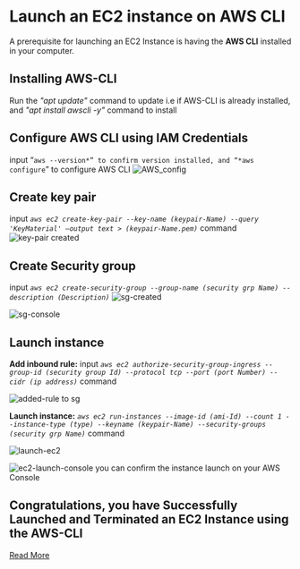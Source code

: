 # **Launch an EC2 instance on AWS CLI**
A prerequisite for launching an EC2 Instance is having the **AWS CLI** installed in your computer.

## **Installing AWS-CLI**
Run the *"apt update"* command to update i.e if AWS-CLI is already installed, and *"apt install awscli -y"* command to install

## **Configure AWS CLI using IAM Credentials**
input “`aws --version*” to confirm version installed, and “*aws configure`” to configure AWS CLI
![AWS_config](https://github.com/Bufic/EC2_Launch/assets/146486260/139bf496-5e31-4027-9e37-8ad368bfcb3d)


## **Create key pair**
input *`aws ec2 create-key-pair --key-name (keypair-Name) --query 'KeyMaterial' –output text > (keypair-Name.pem)`* command
![key-pair created](https://github.com/Bufic/EC2_Launch/assets/146486260/271a09a5-4360-43cb-97b5-0b9bad209c89)


## **Create Security group**
input *`aws ec2 create-security-group --group-name (security grp Name) --description (Description)`*
![sg-created](https://github.com/Bufic/EC2_Launch/assets/146486260/519a9383-86f0-40df-8847-1e45823ca010)

![sg-console](https://github.com/Bufic/EC2_Launch/assets/146486260/9c5fc7bd-a6df-40c9-af0f-ff8b322d784c)


## **Launch instance**
**Add inbound rule:** input *`aws ec2 authorize-security-group-ingress --group-id (security group Id) --protocol tcp --port (port Number) --cidr (ip address)`* command

![added-rule to sg](https://github.com/Bufic/EC2_Launch/assets/146486260/26d307c9-b376-4b50-a58f-ebf1da76925f)


**Launch instance:** *`aws ec2 run-instances --image-id (ami-Id) --count 1 --instance-type (type) --keyname (keypair-Name) --security-groups (security grp Name)`* command

![launch-ec2](https://github.com/Bufic/EC2_Launch/assets/146486260/b24446b3-2454-478e-bcb0-a2ee89fe1c9e)


![ec2-launch-console](https://github.com/Bufic/EC2_Launch/assets/146486260/45c0a040-fc43-4571-98d1-d099bb9e332d) you can confirm the instance launch on your AWS Console 

## Congratulations, you have Successfully Launched and Terminated an EC2 Instance using the AWS-CLI

[Read More](https://github.com/Bufic/EC2_Launch.git)
